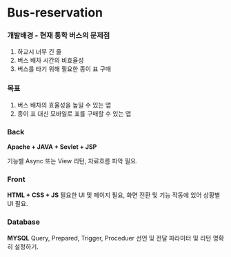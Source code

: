 # Bus-reservation
### 개발배경 - 현재 통학 버스의 문제점
1. 하교시 너무 긴 줄
2. 버스 배차 시간의 비효율성
3. 버스를 타기 위해 필요한 종이 표 구매

### 목표
1. 버스 배차의 효율성을 높일 수 있는 앱
2. 종이 표 대신 모바일로 표를 구매할 수 있는 앱

### Back
**Apache + JAVA + Sevlet + JSP**

기능별 Async 또는 View 리턴, 자료흐름 파악 필요.

### Front
**HTML + CSS + JS**
필요한 UI 및 페이지 필요, 화면 전환 및 기능 작동에 있어 상황별 UI 필요.

### Database
**MYSQL**
Query, Prepared, Trigger, Proceduer 선언 및 전달 파라미터 및 리턴 명확히 설정하기.
